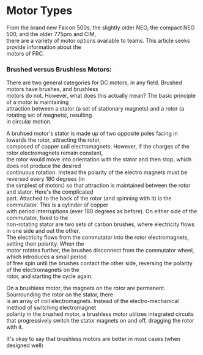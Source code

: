 # Motor Types

From the brand new Falcon 500s, the slightly older NEO, the compact NEO 500, and the older 775pro and CIM,   
there are a variety of motor options available to teams. This article seeks provide information about the  
 motors of FRC.

### Brushed versus Brushless Motors:

There are two general categories for DC motors, in any field. Brushed motors have brushes, and brushless  
motors do not. However, what does this actually mean? The basic principle of a motor is maintaining  
attraction between a stator (a set of stationary magnets) and a rotor (a rotating set of magnets), resulting  
in circular motion. 

A bruhsed motor's stator is made up of two opposite poles facing in towards the rotor, attracting the rotor,  
composed of copper coil electromagnets. However, if the charges of the rotor electromagnets remain constant,  
the rotor would move into orientation with the stator and then stop, which does not produce the desired  
continuous rotation. Instead the polarity of the electro magnets must be reversed every 180 degrees (in  
the simplest of motors) so that attraction is maintained between the rotor and stator. Here's the complicated  
part. Attached to the back of the rotor (and spinning with it) is the commutator. This is a cylinder of copper  
with period interruptions (ever 180 degrees as before). On either side of the commutator, fixed to the  
non-rotating stator are two sets of carbon brushes, where electricity flows in one side and out the other.  
The electricity flows from the commutator into the rotor electromagnets, setting their polarity. When the  
motor rotates further, the brushes disconnect from the commutator wheel, which introduces a small period  
of free spin until the brushes contact the other side, reversing the polarity of the electromagnets on the  
rotor, and starting the cycle again.

On a brushless motor, the magnets on the rotor are permanent. Sourrounding the rotor on the stator, there  
is an array of coil electromagnets. Instead of the electro-mechanical method of switching electromagnet  
polarity in the brushed motor, a brushless motor utilizes integrated circuits that progressively switch
the stator magnets on and off, dragging the rotor with it.

It's okay to say that brushless motors are better in most cases (when designed well)
